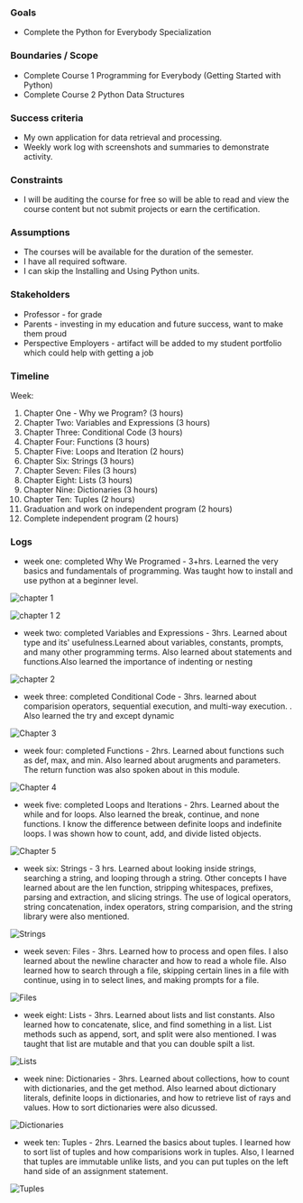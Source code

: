 
### Goals

-   Complete the Python for Everybody Specialization

### Boundaries / Scope

-   Complete Course 1 Programming for Everybody (Getting Started with Python)
-   Complete Course 2 Python Data Structures

### Success criteria

-   My own application for data retrieval and processing.
-   Weekly work log with screenshots and summaries to demonstrate activity.

### Constraints

-   I will be auditing the course for free so will be able to read and view the course content but not submit projects or earn the certification.

### Assumptions

-   The courses will be available for the duration of the semester.
-   I have all required software.
-   I can skip the Installing and Using Python units.

### Stakeholders

-   Professor - for grade
-   Parents - investing in my education and future success, want to make them proud
-   Perspective Employers - artifact will be added to my student portfolio which could help with getting a job

### Timeline

Week:

1.  Chapter One - Why we Program? (3 hours)
2.  Chapter Two: Variables and Expressions (3 hours)
3.  Chapter Three: Conditional Code (3 hours)
4.  Chapter Four: Functions (3 hours)
5.  Chapter Five: Loops and Iteration (2 hours)
6.  Chapter Six: Strings (3 hours)
7.  Chapter Seven: Files (3 hours) 
8.  Chapter Eight: Lists (3 hours)
9.  Chapter Nine: Dictionaries (3 hours)
10. Chapter Ten: Tuples (2 hours)
11. Graduation and work on independent program (2 hours)
12. Complete independent program (2 hours)
### Logs
- week one: completed Why We Programed - 3+hrs. Learned the very basics and fundamentals of programming. Was taught how to install and use python at a beginner level.

![chapter 1](https://user-images.githubusercontent.com/54559367/66277815-a93ff400-e871-11e9-892d-0e05bb6e5dcf.PNG)

![chapter 1 2](https://user-images.githubusercontent.com/54559367/66277818-acd37b00-e871-11e9-9356-382367afb13d.PNG)

- week two: completed Variables and Expressions - 3hrs. Learned about type and its' usefulness.Learned about variables, constants, prompts, and many other programming terms. Also learned about statements and functions.Also learned the importance of indenting or nesting

![chapter 2](https://user-images.githubusercontent.com/54559367/66277819-afce6b80-e871-11e9-9ab1-8dcd50ba0c02.PNG)

- week three: completed Conditional Code - 3hrs. learned about comparision operators, sequential execution, and multi-way execution. . Also learned the try and except dynamic

![Chapter 3](https://user-images.githubusercontent.com/54559367/66277822-b1982f00-e871-11e9-8eae-9825e014f100.PNG)

- week four: completed Functions - 2hrs. Learned about functions such as def, max, and min. Also learned about arugments and parameters. The return function was also spoken about in this module.

![Chapter 4](https://user-images.githubusercontent.com/54559367/66277823-b2c95c00-e871-11e9-94cb-a8307b39e225.PNG)

- week five: completed Loops and Iterations - 2hrs. Learned about the while and for loops. Also learned the break, continue, and none functions. I know the difference between definite loops and indefinite loops. I was shown how to count, add, and divide listed objects.

![Chapter 5](https://user-images.githubusercontent.com/54559367/66277824-b3fa8900-e871-11e9-86b4-44060c673dd3.PNG)

- week six: Strings - 3 hrs. Learned about looking inside strings, searching a string, and looping through a string. Other concepts I have learned about are the len function, stripping whitespaces, prefixes, parsing and extraction, and slicing strings. The use of logical operators, string concatenation, index operators, string comparision, and the string library were also mentioned. 

![Strings](https://user-images.githubusercontent.com/54559367/68092818-1f2d8000-fe5d-11e9-960b-2370f07005cb.PNG)

- week seven: Files - 3hrs. Learned how to process and open files. I also learned about the newline character and how to read a whole file. Also learned how to search through a file, skipping certain lines in a file with continue, using in to select lines, and making prompts for a file.

![Files](https://user-images.githubusercontent.com/54559367/68092819-218fda00-fe5d-11e9-9a34-34a47697bc04.PNG)

- week eight: Lists - 3hrs. Learned about lists and list constants. Also learned how to concatenate, slice, and find something in a list. List methods such as append, sort, and split were also mentioned. I was taught that list are mutable and that you can double spilt a list.

![Lists](https://user-images.githubusercontent.com/54559367/68092820-23599d80-fe5d-11e9-8949-15ac261fda2f.PNG)

- week nine: Dictionaries - 3hrs. Learned about collections, how to count with dictionaries, and the get method. Also learned about dictionary literals, definite loops in dictionaries, and how to retrieve list of rays and values. How to sort dictionaries were also dicussed.

![Dictionaries](https://user-images.githubusercontent.com/54559367/68092823-29e81500-fe5d-11e9-989e-068e18a1c28c.PNG)

- week ten: Tuples - 2hrs. Learned the basics about tuples. I learned how to sort list of tuples and how comparisions work in tuples. Also, I learned that tuples are immutable unlike lists, and you can put tuples on the left hand side of an assignment statement.

![Tuples](https://user-images.githubusercontent.com/54559367/68092824-2bb1d880-fe5d-11e9-8c66-53c53e0cb990.PNG)
